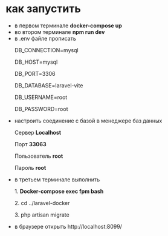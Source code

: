 <h1>как запустить</h1>
<ul>
<li>в первом терминале <b>docker-compose up</b></li>
<li>во втором терминале <b>npm run dev</b></li>
<li>в .env файле прописать</li>
    <p>DB_CONNECTION=mysql</p>
    <p>DB_HOST=mysql</p>
    <p>DB_PORT=3306</p>
    <p>DB_DATABASE=laravel-vite</p>
    <p>DB_USERNAME=root</p>
    <p>DB_PASSWORD=root</p>
<li>настроить соединение с базой в менеджере баз данных</li>
    <p>Сервер <b>Localhost</b></p>
    <p>Порт <b>33063</b></p>
    <p>Пользователь <b>root</b></p>
    <p>Пароль <b>root</b></p>
<li>в третьем терминале выполнить </li>
    <p>1. <b>Docker-compose exec fpm bash</b></p>
    <p>2. cd ../laravel-docker</p>
    <p>3. php artisan migrate</p>

<li>в браузере открыть http://localhost:8099/</li>
</ul>
